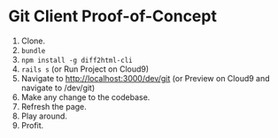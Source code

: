 # Git Client Proof-of-Concept

 1. Clone.
 2. `bundle`
 3. `npm install -g diff2html-cli`
 1. `rails s` (or Run Project on Cloud9)
 1. Navigate to [http://localhost:3000/dev/git](http://localhost:3000/dev/git) (or Preview on Cloud9 and navigate to /dev/git)
 1. Make any change to the codebase.
 1. Refresh the page.
 1. Play around.
 1. Profit.
